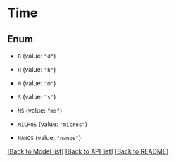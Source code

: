 # Time

## Enum


* `D` (value: `"d"`)

* `H` (value: `"h"`)

* `M` (value: `"m"`)

* `S` (value: `"s"`)

* `MS` (value: `"ms"`)

* `MICROS` (value: `"micros"`)

* `NANOS` (value: `"nanos"`)


[[Back to Model list]](../README.md#documentation-for-models) [[Back to API list]](../README.md#documentation-for-api-endpoints) [[Back to README]](../README.md)


